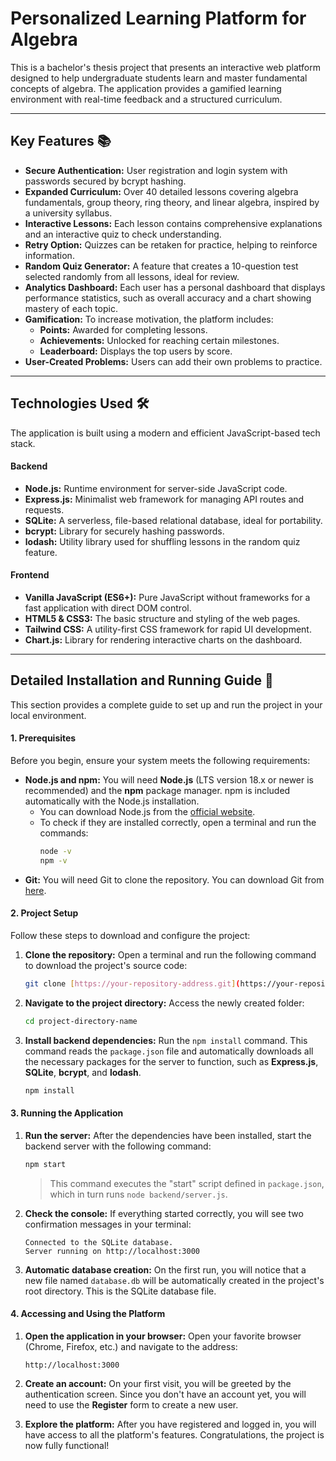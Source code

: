 # Personalized Learning Platform for Algebra

This is a bachelor's thesis project that presents an interactive web platform designed to help undergraduate students learn and master fundamental concepts of algebra. The application provides a gamified learning environment with real-time feedback and a structured curriculum.

---

## Key Features 📚

* **Secure Authentication:** User registration and login system with passwords secured by bcrypt hashing.
* **Expanded Curriculum:** Over 40 detailed lessons covering algebra fundamentals, group theory, ring theory, and linear algebra, inspired by a university syllabus.
* **Interactive Lessons:** Each lesson contains comprehensive explanations and an interactive quiz to check understanding.
* **Retry Option:** Quizzes can be retaken for practice, helping to reinforce information.
* **Random Quiz Generator:** A feature that creates a 10-question test selected randomly from all lessons, ideal for review.
* **Analytics Dashboard:** Each user has a personal dashboard that displays performance statistics, such as overall accuracy and a chart showing mastery of each topic.
* **Gamification:** To increase motivation, the platform includes:
    * **Points:** Awarded for completing lessons.
    * **Achievements:** Unlocked for reaching certain milestones.
    * **Leaderboard:** Displays the top users by score.
* **User-Created Problems:** Users can add their own problems to practice.

---

## Technologies Used 🛠️

The application is built using a modern and efficient JavaScript-based tech stack.

#### **Backend**
* **Node.js:** Runtime environment for server-side JavaScript code.
* **Express.js:** Minimalist web framework for managing API routes and requests.
* **SQLite:** A serverless, file-based relational database, ideal for portability.
* **bcrypt:** Library for securely hashing passwords.
* **lodash:** Utility library used for shuffling lessons in the random quiz feature.

#### **Frontend**
* **Vanilla JavaScript (ES6+):** Pure JavaScript without frameworks for a fast application with direct DOM control.
* **HTML5 & CSS3:** The basic structure and styling of the web pages.
* **Tailwind CSS:** A utility-first CSS framework for rapid UI development.
* **Chart.js:** Library for rendering interactive charts on the dashboard.

---

## Detailed Installation and Running Guide 🚀

This section provides a complete guide to set up and run the project in your local environment.

#### **1. Prerequisites**

Before you begin, ensure your system meets the following requirements:

* **Node.js and npm:** You will need **Node.js** (LTS version 18.x or newer is recommended) and the **npm** package manager. npm is included automatically with the Node.js installation.
    * You can download Node.js from the [official website](https://nodejs.org/).
    * To check if they are installed correctly, open a terminal and run the commands:
        ```bash
        node -v
        npm -v
        ```
* **Git:** You will need Git to clone the repository. You can download Git from [here](https://git-scm.com/).

#### **2. Project Setup**

Follow these steps to download and configure the project:

1.  **Clone the repository:**
    Open a terminal and run the following command to download the project's source code:
    ```bash
    git clone [https://your-repository-address.git](https://your-repository-address.git)
    ```

2.  **Navigate to the project directory:**
    Access the newly created folder:
    ```bash
    cd project-directory-name
    ```

3.  **Install backend dependencies:**
    Run the `npm install` command. This command reads the `package.json` file and automatically downloads all the necessary packages for the server to function, such as **Express.js**, **SQLite**, **bcrypt**, and **lodash**.
    ```bash
    npm install
    ```

#### **3. Running the Application**

1.  **Run the server:**
    After the dependencies have been installed, start the backend server with the following command:
    ```bash
    npm start
    ```
    > This command executes the "start" script defined in `package.json`, which in turn runs `node backend/server.js`.

2.  **Check the console:**
    If everything started correctly, you will see two confirmation messages in your terminal:
    ```
    Connected to the SQLite database.
    Server running on http://localhost:3000
    ```

3.  **Automatic database creation:**
    On the first run, you will notice that a new file named `database.db` will be automatically created in the project's root directory. This is the SQLite database file.

#### **4. Accessing and Using the Platform**

1.  **Open the application in your browser:**
    Open your favorite browser (Chrome, Firefox, etc.) and navigate to the address:
    ```
    http://localhost:3000
    ```

2.  **Create an account:**
    On your first visit, you will be greeted by the authentication screen. Since you don't have an account yet, you will need to use the **Register** form to create a new user.

3.  **Explore the platform:**
    After you have registered and logged in, you will have access to all the platform's features. Congratulations, the project is now fully functional!